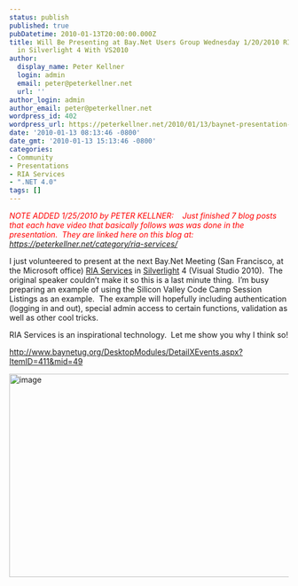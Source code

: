 ```yaml
---
status: publish
published: true
pubDatetime: 2010-01-13T20:00:00.000Z
title: Will Be Presenting at Bay.Net Users Group Wednesday 1/20/2010 RIA Services
  in Silverlight 4 With VS2010
author:
  display_name: Peter Kellner
  login: admin
  email: peter@peterkellner.net
  url: ''
author_login: admin
author_email: peter@peterkellner.net
wordpress_id: 402
wordpress_url: https://peterkellner.net/2010/01/13/baynet-presentation-riaservices/
date: '2010-01-13 08:13:46 -0800'
date_gmt: '2010-01-13 15:13:46 -0800'
categories:
- Community
- Presentations
- RIA Services
- ".NET 4.0"
tags: []
---
```

<p><em><span style="color: #ff0000"></span></em></p>
<p><em><span style="color: #ff0000">NOTE ADDED 1/25/2010 by PETER KELLNER:&#160;&#160;&#160; Just finished 7 blog posts that each have video that basically follows was was done in the presentation.&#160; They are linked here on this blog at:&#160; <a title="https://peterkellner.net/category/ria-services/" href="/category/ria-services/">https://peterkellner.net/category/ria-services/</a></span></em><em><span style="color: #ff0000">        <br /></span></em></p>
<p>I just volunteered to present at the next Bay.Net Meeting (San Francisco, at the Microsoft office) <a href="http://blogs.msdn.com/brada/archive/2009/03/19/what-is-net-ria-services.aspx">RIA Services</a> in <a href="http://www.microsoft.com/silverlight/">Silverlight</a> 4 (Visual Studio 2010).&#160; The original speaker couldn’t make it so this is a last minute thing.&#160; I’m busy preparing an example of using the Silicon Valley Code Camp Session Listings as an example.&#160; The example will hopefully including authentication (logging in and out), special admin access to certain functions, validation as well as other cool tricks.</p>
<p> <!--more-->
<p>RIA Services is an inspirational technology.&#160; Let me show you why I think so!</p>
<p><a title="http://www.baynetug.org/DesktopModules/DetailXEvents.aspx?ItemID=411&amp;mid=49" href="http://www.baynetug.org/DesktopModules/DetailXEvents.aspx?ItemID=411&amp;mid=49">http://www.baynetug.org/DesktopModules/DetailXEvents.aspx?ItemID=411&amp;mid=49</a></p>
<p><a href="http://www.baynetug.org/DesktopModules/DetailXEvents.aspx?ItemID=411&amp;mid=49"><img style="border-right-width: 0px; display: inline; border-top-width: 0px; border-bottom-width: 0px; border-left-width: 0px" title="image" border="0" alt="image" src="/FilesForWebDownload/Wil.NetUsersGroupWednesday1202010RIAServ_65A3/image.png" width="577" height="367" /></a></p>
